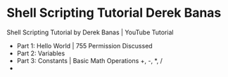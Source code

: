 # Shell Scripting Tutorial Derek Banas
Shell Scripting Tutorial by Derek Banas | YouTube Tutorial

- Part 1: Hello World | 755 Permission Discussed  
- Part 2: Variables                               
- Part 3: Constants | Basic Math Operations   +, -, *, /   
- 
